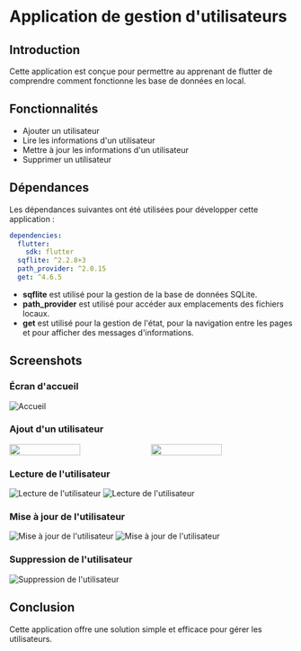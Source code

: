 # Application de gestion d'utilisateurs

## Introduction
Cette application est conçue pour permettre au apprenant de flutter de comprendre comment fonctionne les base de données en local.

## Fonctionnalités
- Ajouter un utilisateur
- Lire les informations d'un utilisateur
- Mettre à jour les informations d'un utilisateur
- Supprimer un utilisateur 

## Dépendances
Les dépendances suivantes ont été utilisées pour développer cette application :

```yaml
dependencies:
  flutter:
    sdk: flutter
  sqflite: ^2.2.8+3
  path_provider: ^2.0.15
  get: ^4.6.5
```
- **sqflite** est utilisé pour la gestion de la base de données SQLite.
- **path_provider** est utilisé pour accéder aux emplacements des fichiers locaux.
- **get** est utilisé pour la gestion de l'état, pour la navigation entre les pages et pour afficher des messages d'informations.

## Screenshots

### Écran d'accueil
![Accueil](/assets/5.png)

### Ajout d'un utilisateur
<div style="display: flex;">
    <img src="/assets/6.png" style="width: 50%;" />
    <img src="/assets/1.png" style="width: 50%;" />
</div>

### Lecture de l'utilisateur
![Lecture de l'utilisateur](/assets/8.png)
![Lecture de l'utilisateur](/assets/2.png)

### Mise à jour de l'utilisateur
![Mise à jour de l'utilisateur](/assets/7.png)
![Mise à jour de l'utilisateur](/assets/3.png)

### Suppression de l'utilisateur
![Suppression de l'utilisateur](/assets/4.png)

## Conclusion
Cette application offre une solution simple et efficace pour gérer les utilisateurs.
